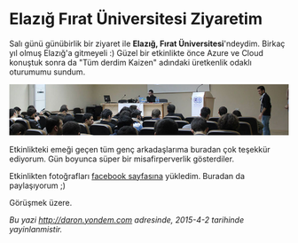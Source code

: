 # Elazığ Fırat Üniversitesi Ziyaretim 

Salı günü günübirlik bir ziyaret ile **Elazığ, Fırat Üniversitesi**'ndeydim. Birkaç yıl olmuş Elazığ'a gitmeyeli :) Güzel bir etkinlikte önce Azure ve Cloud konuştuk sonra da "Tüm derdim Kaizen" adındaki üretkenlik odaklı oturumumu sundum. 

![](media/Elazig_Firat_Universitesi_Ziyaretim/firat.jpg)

Etkinlikteki emeği geçen tüm genç arkadaşlarıma buradan çok teşekkür ediyorum. Gün boyunca süper bir misafirperverlik gösterdiler. 

Etkinlikten fotoğrafları [facebook sayfasına](https://www.facebook.com/media/set/?set=a.1000477719996794.1073741839.207889319255642&type=3) yükledim. Buradan da paylaşıyorum ;)      

Görüşmek üzere.


*Bu yazi http://daron.yondem.com adresinde, 2015-4-2 tarihinde yayinlanmistir.*